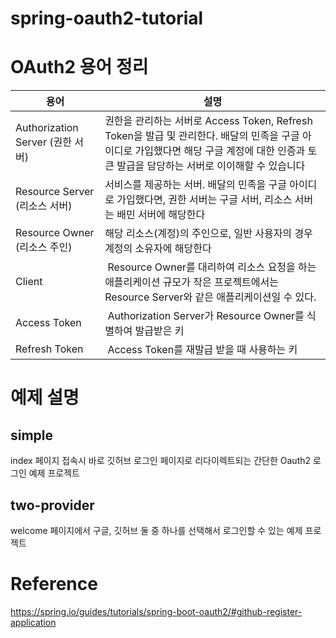 # spring-oauth2-tutorial
# OAuth2 용어 정리
용어 | 설명
-- | --
Authorization Server (권한 서버) | 권한을 관리하는 서버로 Access Token, Refresh Token을 발급 및 관리한다. 배달의 민족을 구글 아이디로 가입했다면 해당 구글 계정에 대한 인증과 토큰 발급을 담당하는 서버로 이이해할 수 있습니다
Resource Server (리소스 서버) | 서비스를 제공하는 서버. 배달의 민족을 구글 아이디로 가입했다면, 권한 서버는 구글 서버, 리소스 서버는 배민 서버에 해당한다
Resource Owner (리소스 주인) | 해당 리소스(계정)의 주인으로, 일반 사용자의 경우 계정의 소유자에 해당한다
Client |  Resource Owner를 대리하여 리소스 요청을 하는 애플리케이션 규모가 작은 프로젝트에서는 Resource Server와 같은 애플리케이션일 수 있다.
Access Token |  Authorization Server가 Resource Owner를 식별하여 발급받은 키
Refresh Token |  Access Token를 재발급 받을 때 사용하는 키

# 예제 설명
## simple
index 페이지 접속시 바로 깃허브 로그인 페이지로 리다이렉트되는 간단한 Oauth2 로그인 예제 프로젝트

## two-provider
welcome 페이지에서 구글, 깃허브 둘 중 하나를 선택해서 로그인할 수 있는 예제 프로젝트

# Reference
https://spring.io/guides/tutorials/spring-boot-oauth2/#github-register-application

